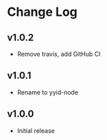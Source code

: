 # Change Log

## v1.0.2

- Remove travis, add GitHub CI

## v1.0.1

- Rename to yyid-node

## v1.0.0

- Initial release

